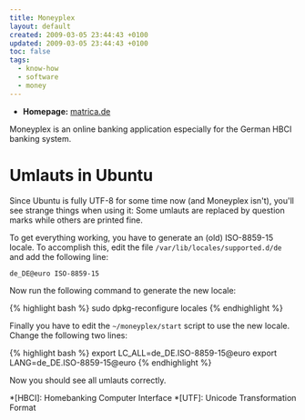 ```yaml
---
title: Moneyplex
layout: default
created: 2009-03-05 23:44:43 +0100
updated: 2009-03-05 23:44:43 +0100
toc: false
tags:
  - know-how
  - software
  - money
---
```

* **Homepage:** [matrica.de](http://www.matrica.de/)

Moneyplex is an online banking application especially for the German HBCI banking system.


Umlauts in Ubuntu
=================

Since Ubuntu is fully UTF-8 for some time now (and Moneyplex isn't), you'll see strange things when using it: Some
umlauts are replaced by question marks while others are printed fine.

To get everything working, you have to generate an (old) ISO-8859-15 locale. To accomplish this, edit the file
`/var/lib/locales/supported.d/de` and add the following line:

    de_DE@euro ISO-8859-15

Now run the following command to generate the new locale:

{% highlight bash %}
sudo dpkg-reconfigure locales
{% endhighlight %}

Finally you have to edit the `~/moneyplex/start` script to use the new locale. Change the following two lines:

{% highlight bash %}
export LC_ALL=de_DE.ISO-8859-15@euro
export LANG=de_DE.ISO-8859-15@euro
{% endhighlight %}

Now you should see all umlauts correctly.


*[HBCI]: Homebanking Computer Interface
*[UTF]: Unicode Transformation Format
